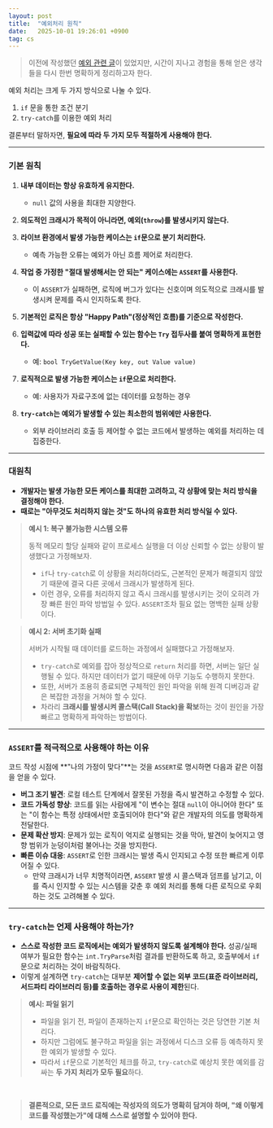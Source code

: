 ```yaml
---
layout: post
title:  "예외처리 원칙"
date:   2025-10-01 19:26:01 +0900
tag: cs
---
```


> 이전에 작성했던 [예외 관련 글](https://eeeuns.github.io/2021/12/25/exception/)이 있었지만, 시간이 지나고  경험을 통해 얻은 생각들을 다시 한번 명확하게 정리하고자 한다.

예외 처리는 크게 두 가지 방식으로 나눌 수 있다.

1.  `if` 문을 통한 조건 분기
2.  `try-catch`를 이용한 예외 처리

결론부터 말하자면, **필요에 따라 두 가지 모두 적절하게 사용해야 한다.**

---

### 기본 원칙

1.  **내부 데이터는 항상 유효하게 유지한다.**
    - `null` 값의 사용을 최대한 지양한다.

2.  **의도적인 크래시가 목적이 아니라면, 예외(`throw`)를 발생시키지 않는다.**

3.  **라이브 환경에서 발생 가능한 케이스는 `if`문으로 분기 처리한다.**
    - 예측 가능한 오류는 예외가 아닌 흐름 제어로 처리한다.

4.  **작업 중 가정한 "절대 발생해서는 안 되는" 케이스에는 `ASSERT`를 사용한다.**
    - 이 `ASSERT`가 실패하면, 로직에 버그가 있다는 신호이며 의도적으로 크래시를 발생시켜 문제를 즉시 인지하도록 한다.

5.  **기본적인 로직은 항상 "Happy Path"(정상적인 흐름)를 기준으로 작성한다.**

6.  **입력값에 따라 성공 또는 실패할 수 있는 함수는 `Try` 접두사를 붙여 명확하게 표현한다.**
    - 예: `bool TryGetValue(Key key, out Value value)`

7.  **로직적으로 발생 가능한 케이스는 `if`문으로 처리한다.**
    - 예: 사용자가 자료구조에 없는 데이터를 요청하는 경우

8.  **`try-catch`는 예외가 발생할 수 있는 최소한의 범위에만 사용한다.**
    - 외부 라이브러리 호출 등 제어할 수 없는 코드에서 발생하는 예외를 처리하는 데 집중한다.

---

### 대원칙

- **개발자는 발생 가능한 모든 케이스를 최대한 고려하고, 각 상황에 맞는 처리 방식을 결정해야 한다.**
- **때로는 "아무것도 처리하지 않는 것"도 하나의 유효한 처리 방식일 수 있다.**

> **예시 1: 복구 불가능한 시스템 오류**
>
> 동적 메모리 할당 실패와 같이 프로세스 실행을 더 이상 신뢰할 수 없는 상황이 발생했다고 가정해보자.
>
> - `if`나 `try-catch`로 이 상황을 처리하더라도, 근본적인 문제가 해결되지 않았기 때문에 결국 다른 곳에서 크래시가 발생하게 된다.
> - 이런 경우, 오류를 처리하지 않고 즉시 크래시를 발생시키는 것이 오히려 가장 빠른 원인 파악 방법일 수 있다. `ASSERT`조차 필요 없는 명백한 실패 상황이다.

> **예시 2: 서버 초기화 실패**
>
> 서버가 시작될 때 데이터를 로드하는 과정에서 실패했다고 가정해보자.
>
> - `try-catch`로 예외를 잡아 정상적으로 `return` 처리를 하면, 서버는 일단 실행될 수 있다. 하지만 데이터가 없기 때문에 아무 기능도 수행하지 못한다.
> - 또한, 서버가 조용히 종료되면 구체적인 원인 파악을 위해 원격 디버깅과 같은 복잡한 과정을 거쳐야 할 수 있다.
> - 차라리 **크래시를 발생시켜 콜스택(Call Stack)을 확보**하는 것이 원인을 가장 빠르고 명확하게 파악하는 방법이다.

---

### `ASSERT`를 적극적으로 사용해야 하는 이유

코드 작성 시점에 **"나의 가정이 맞다"**는 것을 `ASSERT`로 명시하면 다음과 같은 이점을 얻을 수 있다.

-   **버그 조기 발견**: 로컬 테스트 단계에서 잘못된 가정을 즉시 발견하고 수정할 수 있다.
-   **코드 가독성 향상**: 코드를 읽는 사람에게 "이 변수는 절대 `null`이 아니어야 한다" 또는 "이 함수는 특정 상태에서만 호출되어야 한다"와 같은 개발자의 의도를 명확하게 전달한다.
-   **문제 확산 방지**: 문제가 있는 로직이 억지로 실행되는 것을 막아, 발견이 늦어지고 영향 범위가 눈덩이처럼 불어나는 것을 방지한다.
-   **빠른 이슈 대응**: `ASSERT`로 인한 크래시는 발생 즉시 인지되고 수정 또한 빠르게 이루어질 수 있다.
    -   만약 크래시가 너무 치명적이라면, `ASSERT` 발생 시 콜스택과 덤프를 남기고, 이를 즉시 인지할 수 있는 시스템을 갖춘 후 예외 처리를 통해 다른 로직으로 우회하는 것도 고려해볼 수 있다.

---

### `try-catch`는 언제 사용해야 하는가?

-   **스스로 작성한 코드 로직에서는 예외가 발생하지 않도록 설계해야 한다.** 성공/실패 여부가 필요한 함수는 `int.TryParse`처럼 결과를 반환하도록 하고, 호출부에서 `if`문으로 처리하는 것이 바람직하다.
-   이렇게 설계하면 `try-catch`는 대부분 **제어할 수 없는 외부 코드(표준 라이브러리, 서드파티 라이브러리 등)를 호출하는 경우로 사용이 제한**된다.

> **예시: 파일 읽기**
>
> -   파일을 읽기 전, 파일이 존재하는지 `if`문으로 확인하는 것은 당연한 기본 처리다.
> -   하지만 그럼에도 불구하고 파일을 읽는 과정에서 디스크 오류 등 예측하지 못한 예외가 발생할 수 있다.
> -   따라서 `if`문으로 기본적인 체크를 하고, `try-catch`로 예상치 못한 예외를 감싸는 **두 가지 처리가 모두 필요**하다.

<br>

> **결론적으로, 모든 코드 로직에는 작성자의 의도가 명확히 담겨야 하며, "왜 이렇게 코드를 작성했는가"에 대해 스스로 설명할 수 있어야 한다.**
